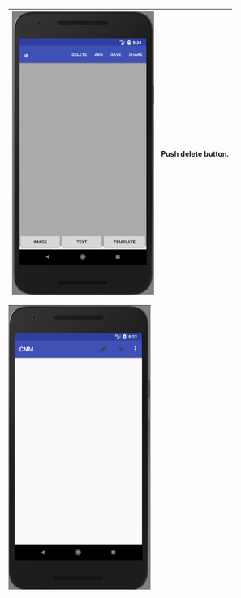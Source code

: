 |<img src = "https://github.com/Lee-Null/green-04/blob/master/Documetation/images/making%20card.png" width="280">|Push delete button.|
|:-------------:|:--------------:|
<img src = "https://github.com/Lee-Null/green-04/blob/master/Documetation/images/main.png" width="280">
